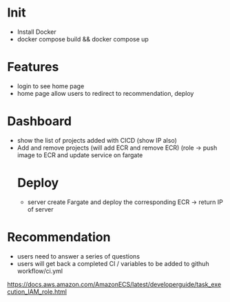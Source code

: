 # Init 

- Install Docker
- docker compose build && docker compose up

# Features
- login to see home page
- home page allow users to redirect to recommendation, deploy 

# Dashboard
- show the list of projects added with CICD (show IP also)
- Add and remove projects (will add ECR and remove ECR) (role -> push image to ECR and update service on fargate
    # Deploy
    - server create Fargate and deploy the corresponding ECR -> return IP of server 

# Recommendation
- users need to answer a series of questions
- users will get back a completed CI / variables to be added to githuh workflow/ci.yml

https://docs.aws.amazon.com/AmazonECS/latest/developerguide/task_execution_IAM_role.html